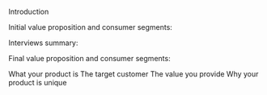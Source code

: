 Introduction



Initial value proposition and consumer segments: 



Interviews summary:



Final value proposition and consumer segments:

What your product is
The target customer
The value you provide
Why your product is unique
